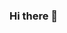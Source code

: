 ### Hi there 👋

<!--
**gunamertha2002/gunamertha2002** is a ✨ _special_ ✨ repository because its `README.md` (this file) appears on your GitHub profile.





Perkenalkan nama saya **Gilang Ramadhan**.\

- 🌱 Saya seorang **Peserta** di [Dicoding](https://www.dicoding.com/).\
- 🌱 saya kuliah di Universitas Pendidikan Ganesha
- 🌱Saya berasal dari Tabanan, Bali

Jika kamu tertarik untuk berkenalan denganku, silakan ikuti akun istagramku di (@guna_mertha) ya.
